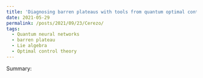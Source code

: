 ```yaml
---
title: 'Diagnosing barren plateaus with tools from quantum optimal control'
date: 2021-05-29 
permalink: /posts/2021/09/23/Cerezo/
tags:
  - Quantum neural networks
  - barren plateau
  - Lie algebra
  - Optimal control theory
---
```


Summary: 
